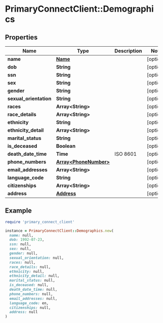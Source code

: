 # PrimaryConnectClient::Demographics

## Properties

| Name | Type | Description | Notes |
| ---- | ---- | ----------- | ----- |
| **name** | [**Name**](Name.md) |  | [optional] |
| **dob** | **String** |  | [optional] |
| **ssn** | **String** |  | [optional] |
| **sex** | **String** |  | [optional] |
| **gender** | **String** |  | [optional] |
| **sexual_orientation** | **String** |  | [optional] |
| **races** | **Array&lt;String&gt;** |  | [optional] |
| **race_details** | **Array&lt;String&gt;** |  | [optional] |
| **ethnicity** | **String** |  | [optional] |
| **ethnicity_detail** | **Array&lt;String&gt;** |  | [optional] |
| **marital_status** | **String** |  | [optional] |
| **is_deceased** | **Boolean** |  | [optional] |
| **death_date_time** | **Time** | ISO 8601 | [optional] |
| **phone_numbers** | [**Array&lt;PhoneNumber&gt;**](PhoneNumber.md) |  | [optional] |
| **email_addresses** | **Array&lt;String&gt;** |  | [optional] |
| **language_code** | **String** |  | [optional] |
| **citizenships** | **Array&lt;String&gt;** |  | [optional] |
| **address** | [**Address**](Address.md) |  | [optional] |

## Example

```ruby
require 'primary_connect_client'

instance = PrimaryConnectClient::Demographics.new(
  name: null,
  dob: 1992-07-23,
  ssn: null,
  sex: null,
  gender: null,
  sexual_orientation: null,
  races: null,
  race_details: null,
  ethnicity: null,
  ethnicity_detail: null,
  marital_status: null,
  is_deceased: null,
  death_date_time: null,
  phone_numbers: null,
  email_addresses: null,
  language_code: en,
  citizenships: null,
  address: null
)
```

